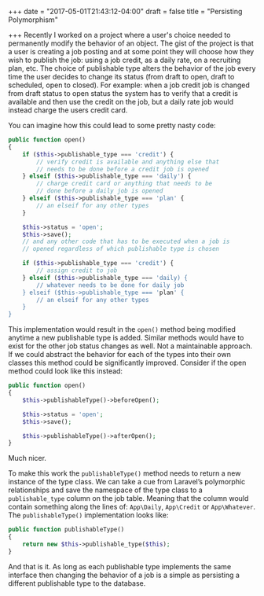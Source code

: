 +++
date = "2017-05-01T21:43:12-04:00"
draft = false
title = "Persisting Polymorphism"

+++
Recently I worked on a project where a user's choice needed to permanently modify the behavior of an object. The gist of the project is that a user is creating a job posting and at some point they will choose how they wish to publish the job: using a job credit, as a daily rate, on a recruiting plan, etc. The choice of publishable type alters the behavior of the job every time the user decides to change its status (from draft to open, draft to scheduled, open to closed). For example: when a job credit job is changed from draft status to open status the system has to verify that a credit is available and then use the credit on the job, but a daily rate job would instead charge the users credit card.

You can imagine how this could lead to some pretty nasty code:

```php
public function open()
{
	if ($this->publishable_type === 'credit') {
        // verify credit is available and anything else that 			
        // needs to be done before a credit job is opened
    } elseif ($this->publishable_type === 'daily') {
        // charge credit card or anything that needs to be
        // done before a daily job is opened
    } elseif ($this->publishable_type === 'plan' {
        // an elseif for any other types
    }

	$this->status = 'open';
    $this->save();
    // and any other code that has to be executed when a job is 
    // opened regardless of which publishable type is chosen

	if ($this->publishable_type === 'credit') {
		// assign credit to job
	} elseif ($this->publishable_type === 'daily) {
		// whatever needs to be done for daily job
	} elseif ($this->publishable_type === 'plan' {
		// an elseif for any other types
	}
}
```

This implementation would result in the `open()` method being modified anytime a new publishable type is added. Similar methods would have to exist for the other job status changes as well. Not a maintainable approach. If we could abstract the behavior for each of the types into their own classes this method could be significantly improved. Consider if the open method could look like this instead:

```php
public function open()
{
	$this->publishableType()->beforeOpen();

	$this->status = 'open';
    $this->save();

	$this->publishableType()->afterOpen();
}
```

Much nicer. 

To make this work the `publishableType()` method needs to return a new instance of the type class.  We can take a cue from Laravel’s polymorphic relationships and save the namespace of the type class to a `publishable_type` column on the job table. Meaning that the column would contain something along the lines of: `App\Daily`, `App\Credit` or `App\Whatever`.  The `publishableType()` implementation looks like:

```php
public function publishableType()
{
	return new $this->publishable_type($this);
}
```

And that is it. As long as each publishable type implements the same interface then changing the behavior of a job is a simple as persisting a different publishable type to the database.